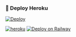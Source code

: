 ### 🚀 Deploy Heroku
[![Deploy](https://www.herokucdn.com/deploy/button.svg)](https://heroku.com/deploy?template=https://github.com/Vusaldi/tag1er)


 <a href="https://app.koyeb.com/deploy?type=git&repository=github.com/Vusaldi/tag1er&branch=Master&name=tag1er"><img alt="heroku" src="https://img.shields.io/badge/-Deploy%20To%20Koyeb-black?style=for-the-badge&logo=koyeb&logoColor=white"/></a> 
[![Deploy on Railway](https://railway.app/button.svg)](https://railway.app/new/template?template=https%3A%2F%2Fgithub.com%2Frailwayapp%2Fblog&envs=NOTION_API_TOKEN%2CPOSTS_TABLE_ID&NOTION_API_TOKENDesc=The+token+for+your+Notion+integration&POSTS_TABLE_IDDesc=The+database+ID+for+the+table+containing+your+posts)
